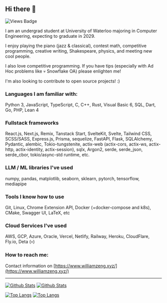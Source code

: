 ## Hi there 👋

![Views Badge](https://komarev.com/ghpvc/?username=willzeng274&label=Profile%20views&color=0e75b6&style=flat)

I am an undergrad student at University of Waterloo majoring in Computer Engineering, expecting to graduate in 2029.

I enjoy playing the piano (jazz & classical), contest math, competitive programming, creative writing, Shakespeare, physics, and meeting new cool people.

I also love competitive programming. If you have tips (especially with Ad Hoc problems like 💀 Snowflake OA) please enlighten me!

I'm also looking to contribute to open source projects! :)

### Languages I am familiar with:

Python 3, JavaScript, TypeScript, C, C++, Rust, Visual Basic 6, SQL, Dart, Go, PHP, Lean 4

### Fullstack frameworks

React.js, Next.js, Remix, Tanstack Start, SvelteKit, Svelte, Tailwind CSS, SCSS/SASS, Express.js, Prisma, sequelize,
FastAPI, Flask, SQLAlchemy, Pydantic, alembic,
Tokio-tungstenite, actix-web (actix-cors, actix-ws, actix-http, actix-identity, actix-session), sqlx, Argon2, serde, serde_json, serde_cbor, tokio/async-std runtime, etc.

### LLM / ML libraries I've used

numpy, pandas, matplotlib, seaborn, sklearn, pytorch, tensorflow, mediapipe

### Tools I know how to use

Git, Linux, Chrome Extension API, Docker (+docker-compose and k8s), CMake, Swagger UI, LaTeX, etc

### Cloud Services I've used

AWS, GCP, Azure, Oracle, Vercel, Netlify, Railway, Heroku, CloudFlare, Fly.io, Deta (💀)

### How to reach me:

Contact information on [https://www.williamzeng.xyz/](https://www.williamzeng.xyz/)

---

[![Github Stats](https://github-readme-stats.vercel.app/api?username=willzeng274&show_icons=true#gh-light-mode-only)](https://github.com/willzeng274/#gh-light-mode-only)
[![Github Stats](https://github-readme-stats.vercel.app/api?username=willzeng274&show_icons=true&theme=dark#gh-dark-mode-only)](https://github.com/willzeng274/#gh-dark-mode-only)


[![Top Langs](https://github-readme-stats.vercel.app/api/top-langs/?username=willzeng274&exclude_repo=stroke-prediction-ml,chatapp,gamerz.lk,nasty-nvim-config,chesser-backend,equill&layout=compact&langs_count=8&hide=HTML&theme=dark#gh-dark-mode-only)](https://github.com/willzeng274/#gh-dark-mode-only)
[![Top Langs](https://github-readme-stats.vercel.app/api/top-langs/?username=willzeng274&exclude_repo=stroke-prediction-ml,chatapp,gamerz.lk,nasty-nvim-config,chesser-backend,equill&layout=compact&langs_count=8&hide=HTML&theme=light#gh-light-mode-only)](https://github.com/willzeng274/#gh-light-mode-only)

<!--

<img width="400" height="400" src="https://github-readme-stats.vercel.app/api/top-langs/?username=willzeng274&show_icons=true"></img><img width="500" height="300" src="https://github-readme-stats.vercel.app/api/?username=willzeng274&show_icons=true"></img>

<img width="500" height="300" src="https://wakatime.com/share/@859e7601-f3ab-4198-ad84-b0f69d06142c/7486821e-e39e-4ad3-a0a5-95457461d0af.svg"></img>

Achievements

![image](https://github.com/willzeng274/willzeng274/assets/61915438/a6bd7335-2b56-4fbc-a4e7-0d8ac8a73d66)

<img width="1792" alt="image" src="https://github.com/willzeng274/willzeng274/assets/61915438/98abcfb3-325b-4b0e-8a34-6c5cdc00a8bf">

Bye

Discord: lowiznine
-->
